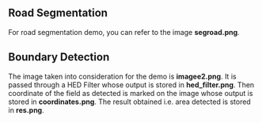 ## Road Segmentation
For road segmentation demo, you can refer to the image **segroad.png**.

## Boundary Detection
The image taken into consideration for the demo is **imagee2.png**. It is passed through a HED Filter whose output is stored in **hed_filter.png**. Then coordinate of the field as detected is marked on the image whose output is stored in **coordinates.png**. The result obtained i.e. area detected is stored in **res.png**.
